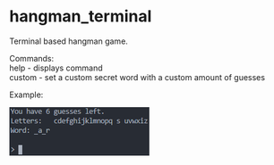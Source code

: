 # hangman_terminal
 Terminal based hangman game.

 Commands:<br/>
 help - displays command<br/>
 custom - set a custom secret word with a custom amount of guesses<br/>

 Example:

 ![Hangman example](https://raw.githubusercontent.com/val8119/hangman_terminal/master/example_images/hangman_example.png)